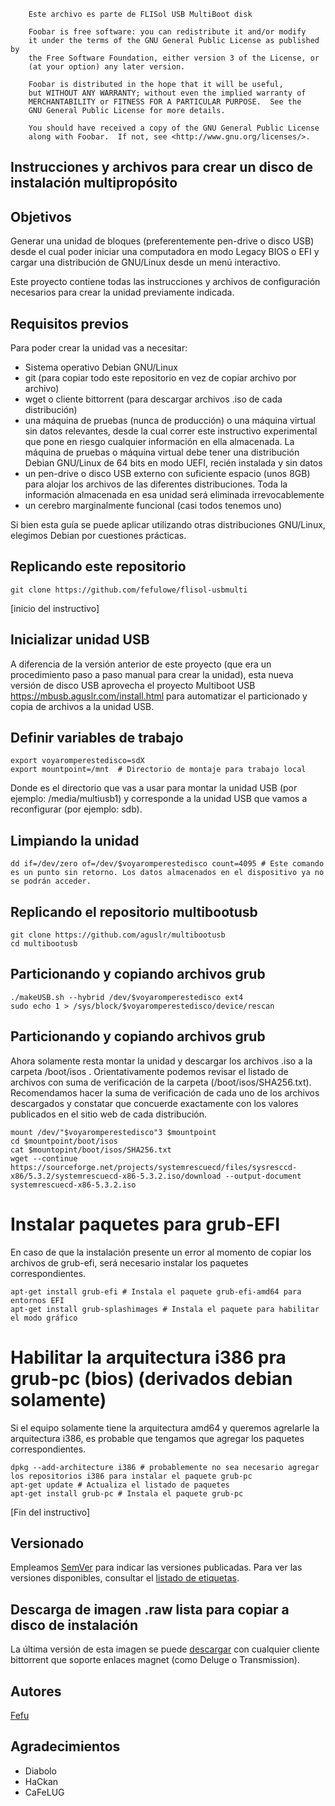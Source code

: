 ```
    Este archivo es parte de FLISol USB MultiBoot disk

    Foobar is free software: you can redistribute it and/or modify
    it under the terms of the GNU General Public License as published by
    the Free Software Foundation, either version 3 of the License, or
    (at your option) any later version.

    Foobar is distributed in the hope that it will be useful,
    but WITHOUT ANY WARRANTY; without even the implied warranty of
    MERCHANTABILITY or FITNESS FOR A PARTICULAR PURPOSE.  See the
    GNU General Public License for more details.

    You should have received a copy of the GNU General Public License
    along with Foobar.  If not, see <http://www.gnu.org/licenses/>.
```

## Instrucciones y archivos para crear un disco de instalación multipropósito

## Objetivos
Generar una unidad de bloques (preferentemente pen-drive o disco USB) desde el cual poder iniciar una computadora en modo Legacy BIOS o EFI y cargar una distribución de GNU/Linux desde un menú interactivo.

Este proyecto contiene todas las instrucciones y archivos de configuración necesarios para crear la unidad previamente indicada.

## Requisitos previos
Para poder crear la unidad vas a necesitar:
 * Sistema operativo Debian GNU/Linux
 * git (para copiar todo este repositorio en vez de copiar archivo por archivo)
 * wget o cliente bittorrent (para descargar archivos .iso de cada distribución)
 * una máquina de pruebas (nunca de producción) o una máquina virtual sin datos relevantes, desde la cual correr este instructivo experimental que pone en riesgo cualquier información en ella almacenada. La máquina de pruebas o máquina virtual debe tener una distribución Debian GNU/Linux de 64 bits en modo UEFI, recién instalada y sin datos
 * un pen-drive o disco USB externo con suficiente espacio (unos 8GB) para alojar los archivos de las diferentes distribuciones. Toda la información almacenada en esa unidad será eliminada irrevocablemente
 * un cerebro marginalmente funcional (casi todos tenemos uno)

Si bien esta guía se puede aplicar utilizando otras distribuciones GNU/Linux, elegimos Debian por cuestiones prácticas.

## Replicando este repositorio
```
git clone https://github.com/fefulowe/flisol-usbmulti
```

[inicio del instructivo]
## Inicializar unidad USB
A diferencia de la versión anterior de este proyecto (que era un procedimiento paso a paso manual para crear la unidad), esta nueva versión de disco USB aprovecha el proyecto Multiboot USB https://mbusb.aguslr.com/install.html para automatizar el particionado y copia de archivos a la unidad USB.

##  Definir variables de trabajo
```
export voyaromperestedisco=sdX
export mountpoint=/mnt	# Directorio de montaje para trabajo local
```
Donde <mountpoint> es el directorio que vas a usar para montar la unidad USB (por ejemplo: /media/multiusb1) y <voyaromperestedisco> corresponde a la unidad USB que vamos a reconfigurar (por ejemplo: sdb).

## Limpiando la unidad
```
dd if=/dev/zero of=/dev/$voyaromperestedisco count=4095 # Este comando es un punto sin retorno. Los datos almacenados en el dispositivo ya no se podrán acceder.
```

## Replicando el repositorio multibootusb
```
git clone https://github.com/aguslr/multibootusb
cd multibootusb
```

## Particionando y copiando archivos grub
```
./makeUSB.sh --hybrid /dev/$voyaromperestedisco ext4
sudo echo 1 > /sys/block/$voyaromperestedisco/device/rescan
```

## Particionando y copiando archivos grub
Ahora solamente resta montar la unidad y descargar los archivos .iso a la carpeta /boot/isos . Orientativamente podemos revisar el listado de archivos con suma de verificación de la carpeta (/boot/isos/SHA256.txt). Recomendamos hacer la suma de verificación de cada uno de los archivos descargados y constatar que concuerde exactamente con los valores publicados en el sitio web de cada distribución.
```
mount /dev/"$voyaromperestedisco"3 $mountpoint
cd $mountpoint/boot/isos
cat $mountopint/boot/isos/SHA256.txt
wget --continue https://sourceforge.net/projects/systemrescuecd/files/sysresccd-x86/5.3.2/systemrescuecd-x86-5.3.2.iso/download --output-document systemrescuecd-x86-5.3.2.iso
```

# Instalar paquetes para grub-EFI
En caso de que la instalación presente un error al momento de copiar los archivos de grub-efi, será necesario instalar los paquetes correspondientes.
```
apt-get install grub-efi # Instala el paquete grub-efi-amd64 para entornos EFI
apt-get install grub-splashimages # Instala el paquete para habilitar el modo gráfico
```

# Habilitar la arquitectura i386 pra grub-pc (bios) (derivados debian solamente)
Si el equipo solamente tiene la arquitectura amd64 y queremos agrelarle la arquitectura i386, es probable que tengamos que agregar los paquetes correspondientes.
```
dpkg --add-architecture i386 # probablemente no sea necesario agregar los repositorios i386 para instalar el paquete grub-pc
apt-get update # Actualiza el listado de paquetes
apt-get install grub-pc # Instala el paquete grub-pc
```
[Fin del instructivo]

## Versionado
Empleamos [SemVer](http://semver.org/) para indicar las versiones publicadas. Para ver las versiones disponibles, consultar el [listado de etiquetas](https://github.com/fefulowe/flisol-usbmulti/tags). 

## Descarga de imagen .raw lista para copiar a disco de instalación
La última versión de esta imagen se puede [descargar](http://mgnet.me/.Flisol2018r2018031701) con cualquier cliente bittorrent que soporte enlaces magnet (como Deluge o Transmission).

## Autores
[Fefu](https://www.fefu.eu)

## Agradecimientos
 * Diabolo
 * HaCkan
 * CaFeLUG
